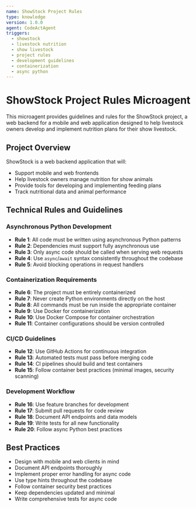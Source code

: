 ```yaml
---
name: ShowStock Project Rules
type: knowledge
version: 1.0.0
agent: CodeActAgent
triggers:
  - showstock
  - livestock nutrition
  - show livestock
  - project rules
  - development guidelines
  - containerization
  - async python
---
```


# ShowStock Project Rules Microagent

This microagent provides guidelines and rules for the ShowStock project, a web backend for a mobile and web application designed to help livestock owners develop and implement nutrition plans for their show livestock.

## Project Overview

ShowStock is a web backend application that will:
- Support mobile and web frontends
- Help livestock owners manage nutrition for show animals
- Provide tools for developing and implementing feeding plans
- Track nutritional data and animal performance

## Technical Rules and Guidelines

### Asynchronous Python Development
- **Rule 1**: All code must be written using asynchronous Python patterns
- **Rule 2**: Dependencies must support fully asynchronous use
- **Rule 3**: Only async code should be called when serving web requests
- **Rule 4**: Use `async`/`await` syntax consistently throughout the codebase
- **Rule 5**: Avoid blocking operations in request handlers

### Containerization Requirements
- **Rule 6**: The project must be entirely containerized
- **Rule 7**: Never create Python environments directly on the host
- **Rule 8**: All commands must be run inside the appropriate container
- **Rule 9**: Use Docker for containerization
- **Rule 10**: Use Docker Compose for container orchestration
- **Rule 11**: Container configurations should be version controlled

### CI/CD Guidelines
- **Rule 12**: Use GitHub Actions for continuous integration
- **Rule 13**: Automated tests must pass before merging code
- **Rule 14**: CI pipelines should build and test containers
- **Rule 15**: Follow container best practices (minimal images, security scanning)

### Development Workflow
- **Rule 16**: Use feature branches for development
- **Rule 17**: Submit pull requests for code review
- **Rule 18**: Document API endpoints and data models
- **Rule 19**: Write tests for all new functionality
- **Rule 20**: Follow async Python best practices

## Best Practices

- Design with mobile and web clients in mind
- Document API endpoints thoroughly
- Implement proper error handling for async code
- Use type hints throughout the codebase
- Follow container security best practices
- Keep dependencies updated and minimal
- Write comprehensive tests for async code
